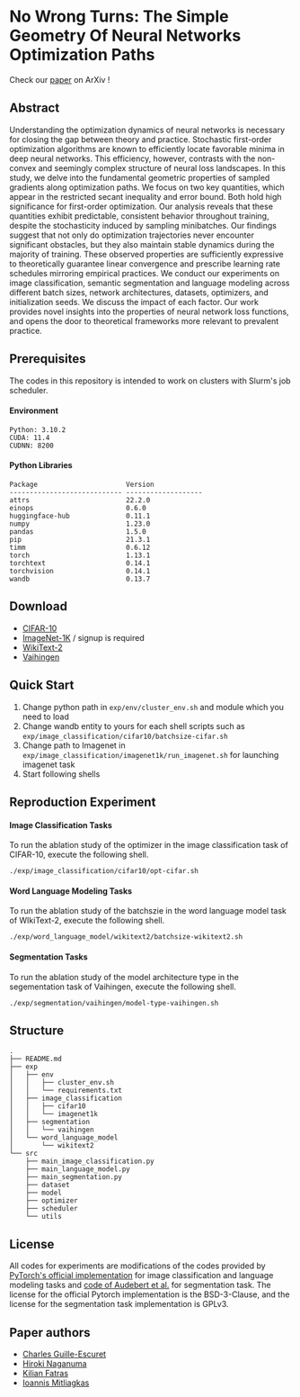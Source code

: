 # No Wrong Turns: The Simple Geometry Of Neural Networks Optimization Paths 

Check our [paper](https://arxiv.org/abs/2306.11922) on ArXiv !

## Abstract
Understanding the optimization dynamics of neural networks is necessary for closing the gap between theory and practice. 
Stochastic first-order optimization algorithms are known to efficiently locate favorable minima in deep neural networks. This efficiency, however, contrasts with the non-convex and seemingly complex structure of neural loss landscapes. In this study, we delve into the fundamental geometric properties of sampled gradients along optimization paths. We focus on two key quantities, which appear in the restricted secant inequality and error bound.
Both hold high significance for first-order optimization. Our analysis reveals that these quantities exhibit predictable, consistent behavior throughout training, despite the stochasticity induced by sampling minibatches.
Our findings suggest that not only do optimization trajectories never encounter significant obstacles, but they also maintain stable dynamics during the majority of training. These observed properties are sufficiently expressive to theoretically guarantee linear convergence and prescribe learning rate schedules mirroring empirical practices. We conduct our experiments on image classification, semantic segmentation and language modeling across different batch sizes, network architectures, datasets, optimizers, and initialization seeds. We discuss the impact of each factor.
Our work provides novel insights into the properties of neural network loss functions, and opens the door to theoretical frameworks more relevant to prevalent practice.


## Prerequisites
The codes in this repository is intended to work on clusters with Slurm's job scheduler.

#### Environment

```
Python: 3.10.2
CUDA: 11.4
CUDNN: 8200
```


#### Python Libraries

```
Package                      Version
---------------------------- -------------------
attrs                        22.2.0
einops                       0.6.0
huggingface-hub              0.11.1
numpy                        1.23.0
pandas                       1.5.0
pip                          21.3.1
timm                         0.6.12
torch                        1.13.1
torchtext                    0.14.1
torchvision                  0.14.1
wandb                        0.13.7
```

## Download
- [CIFAR-10](https://www.cs.toronto.edu/~kriz/cifar.html)
- [ImageNet-1K](https://image-net.org/challenges/LSVRC/2012/2012-downloads.php) / signup is required
- [WikiText-2](https://blog.salesforceairesearch.com/the-wikitext-long-term-dependency-language-modeling-dataset/)
- [Vaihingen](https://www.isprs.org/education/benchmarks/UrbanSemLab/default.aspx)

## Quick Start
1. Change python path in `exp/env/cluster_env.sh` and module which you need to load
2. Change wandb entity to yours for each shell scripts such as `exp/image_classification/cifar10/batchsize-cifar.sh`
3. Change path to Imagenet in `exp/image_classification/imagenet1k/run_imagenet.sh` for launching imagenet task
4. Start following shells

## Reproduction Experiment

#### Image Classification Tasks

To run the ablation study of the optimizer in the image classification task of CIFAR-10, execute the following shell.

```
./exp/image_classification/cifar10/opt-cifar.sh
```

#### Word Language Modeling Tasks

To run the ablation study of the batchszie in the word language model task of WIkiText-2, execute the following shell.

```
./exp/word_language_model/wikitext2/batchsize-wikitext2.sh
```

#### Segmentation Tasks

To run the ablation study of the model architecture type in the segementation task of Vaihingen, execute the following shell.

```
./exp/segmentation/vaihingen/model-type-vaihingen.sh
```

## Structure

```
.
├── README.md
├── exp
│   ├── env
│   │   ├── cluster_env.sh
│   │   └── requirements.txt
│   ├── image_classification
│   │   ├── cifar10
│   │   └── imagenet1k
│   ├── segmentation
│   │   └── vaihingen
│   └── word_language_model
│       └── wikitext2
└── src
    ├── main_image_classification.py
    ├── main_language_model.py
    ├── main_segmentation.py
    ├── dataset
    ├── model
    ├── optimizer
    ├── scheduler
    └── utils
```

## License
All codes for experiments are modifications of the codes provided by [PyTorch's official implementation](https://github.com/pytorch/examples) for image classification and language modeling tasks and [code of Audebert et al.](https://github.com/nshaud/DeepNetsForEO) for segmentation task.
The license for the official Pytorch implementation is the BSD-3-Clause, and the license for the segmentation task implementation is GPLv3.

## Paper authors
- [Charles Guille-Escuret](https://charlesge.github.io/)
- [Hiroki Naganuma](https://hiroki11x.github.io/)
- [Kilian Fatras](https://kilianfatras.github.io/)
- [Ioannis Mitliagkas](http://mitliagkas.github.io/)
